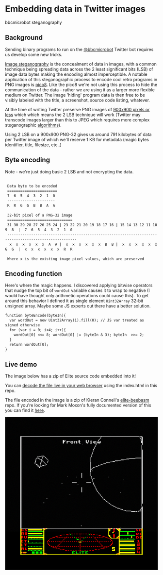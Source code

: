 # Embedding data in Twitter images
bbcmicrobot steganography

## Background

Sending binary programs to run on the [@bbcmicrobot](https://twitter.com/bbcmicrobot) Twitter bot requires us develop some new tricks. 

[Image steganography](https://towardsdatascience.com/hiding-data-in-an-image-image-steganography-using-python-e491b68b1372) is the concealment of data in images, with a common technique being spreading data across the 2 least significant bits (LSB) of image data bytes making the encoding almost imperceptible. A notable application of this steganographic process to encode cool retro programs in PNG images is [pico8](https://pico-8.fandom.com/wiki/P8PNGFileFormat). Like the pico8 we're not using this process to hide the communication of the data - rather we are using it as a larger more flexible medium on Twitter. The image 'hiding' program data is then free to be visibly labeled with the title, a screenshot, source code listing, whatever.  

At the time of writing Twitter preserve PNG images of [900x900 pixels or less](https://twittercommunity.com/t/upcoming-changes-to-png-image-support/118695) which which means the 2 LSB technique will work (Twitter may transcode images larger than this to JPEG which requires more complex steganographic [algorithms](http://www.cs.unc.edu/~lin/COMP089H/LEC/steganography.pdf)).



Using 2 LSB on a 900x900 PNG-32 gives us around 791 kilobytes of data per Twitter image of which we'll reserve 1 KB for metadata (magic bytes identifier, title, filesize, etc..)

## Byte encoding

Note - we're just doing basic 2 LSB and not encrypting the data. 

~~~~~~

 Data byte to be encoded
 =======================
 7  6  5  4  3  2  1  0
 ----------------------
 R  R  G  G  B  B  A  A

 32-bit pixel of a PNG-32 image
 ==============================
 31 30 29 28 27 26 25 24 | 23 22 21 20 19 18 17 16 | 15 14 13 12 11 10  9  8  |  7  6  5  4  3  2  1  0
 ------------------------------------------------------------------------------------------------------
  x  x  x  x  x  x  A  A |  x  x  x  x  x  x  B  B |  x  x  x  x  x  x  G  G  |  x  x  x  x  x  x  R  R

 Where x is the existing image pixel values, which are preserved
~~~~~~

## Encoding function

Here's where the magic happens. I discovered applying bitwise operators that nudge the top bit of `wordOut` variable causes it to wrap to negative (I would have thought only arithmetic operations could cause this). To get around this behavior I defined it as single element `Uint32Array` 32-bit unsigned array. Maybe some JS experts out there have a better solution. 

~~~~~
function byteEncode(byteIn){
  var wordOut = new Uint32Array(1).fill(0); // JS var treated as signed otherwise
  for (var i = 0; i<4; i++){
    wordOut[0] <<= 8; wordOut[0] |= (byteIn & 3); byteIn  >>= 2;
  }
  return wordOut[0];
}
~~~~~

## Live demo

The image below has a zip of Elite source code embedded into it! 

You can [decode the file live in your web browser](https://8bitkick.github.io/stegatron/) using the index.html in this repo.


The file encoded in the image is a zip of Kieran Connell's [elite-beebasm](https://github.com/kieranhj/elite-beebasm) repo. If you're looking for Mark Moxon's fully documented version of this you can find it [here](https://github.com/markmoxon/elite-beebasm). 

![elite](https://raw.githubusercontent.com/8bitkick/8bitkick.github.io/master/stegatron/EhGs5RWVkAANqlB.png)

